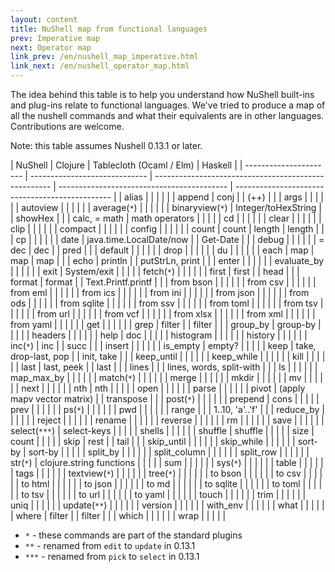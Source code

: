 ```yaml
---
layout: content
title: NuShell map from functional languages
prev: Imperative map 
next: Operator map
link_prev: /en/nushell_map_imperative.html
link_next: /en/nushell_operator_map.html 
---
```


The idea behind this table is to help you understand how NuShell built-ins and plug-ins relate to functional languages. We've tried to produce a map of all the nushell commands and what their equivalents are in other languages. Contributions are welcome.

Note: this table assumes Nushell 0.13.1 or later.


| NuShell                | Clojure                       | Tablecloth (Ocaml / Elm)                             | Haskell                                    |
| ---------------------- | ----------------------------- | ---------------------------------------------------- | ------------------------------------------ | ----------------------------------------------- |
| alias                  |                               |                                                      |                                            |                                                 |
| append                 | conj                          |                                                      | (++)                                       |                                                 |
| args                   |                               |                                                      |                                            |                                                 |
| autoview               |                               |                                                      |                                            |                                                 |
| average(`*`)           |                               |                                                      |                                            |                                                 |
| binaryview(`*`)        | Integer/toHexString           |                                                      | showHex                                    |                                                 |
| calc, = math           | math operators                |                                                      |                                            |                                                 |
| cd                     |                               |                                                      |                                            |                                                 |
| clear                  |                               |                                                      |                                            |                                                 |
| clip                   |                               |                                                      |                                            |                                                 |
| compact                |                               |                                                      |                                            |                                                 |
| config                 |                               |                                                      |                                            |                                                 |
| count                  | count                         | length                                               | length                                     |                                                 |
| cp                     |                               |                                                      |                                            |                                                 |
| date                   | java.time.LocalDate/now       |                                                      | Get-Date                                   |                                                 |
| debug                  |                               |                                                      |                                            |                                                 |
| = dec                  | dec                           |                                                      | pred                                       |                                                 |
| default                |                               |                                                      |                                            |                                                 |
| drop                   |                               |                                                      |                                            |                                                 |
| du                     |                               |                                                      |                                            |                                                 |
| each                   | map                           | map                                                  | map                                        |                                                 |
| echo                   | println                       |                                                      | putStrLn, print                            |                                                 |
| enter                  |                               |                                                      |                                            |                                                 |
| evaluate_by            |                               |                                                      |                                            |                                                 |
| exit                   | System/exit                   |                                                      |                                            |                                                 |
| fetch(`*`)             |                               |                                                      |                                            |                                                 |
| first                  | first                         |                                                      | head                                       |                                                 |
| format                 | format                        |                                                      | Text.Printf.printf                         |                                                 |
| from bson              |                               |                                                      |                                            |                                                 |
| from csv               |                               |                                                      |                                            |                                                 |
| from eml               |                               |                                                      |                                            |                                                 |
| from ics               |                               |                                                      |                                            |                                                 |
| from ini               |                               |                                                      |                                            |                                                 |
| from json              |                               |                                                      |                                            |                                                 |
| from ods               |                               |                                                      |                                            |                                                 |
| from sqlite            |                               |                                                      |                                            |                                                 |
| from ssv               |                               |                                                      |                                            |                                                 |
| from toml              |                               |                                                      |                                            |                                                 |
| from tsv               |                               |                                                      |                                            |                                                 |
| from url               |                               |                                                      |                                            |                                                 |
| from vcf               |                               |                                                      |                                            |                                                 |
| from xlsx              |                               |                                                      |                                            |                                                 |
| from xml               |                               |                                                      |                                            |                                                 |
| from yaml              |                               |                                                      |                                            |                                                 |
| get                    |                               |                                                      |                                            |                                                 |
| grep                   | filter                        |                                                      | filter                                     |                                                 |
| group_by               | group-by                      |                                                      |                                            |                                                 |
| headers                |                               |                                                      |                                            |                                                 |
| help                   | doc                           |                                                      |                                            |                                                 |
| histogram              |                               |                                                      |                                            |                                                 |
| history                |                               |                                                      |                                            |                                                 |
| inc(`*`)               | inc                           |                                                      | succ                                       |                                                 |
| insert                 |                               |                                                      |                                            |                                                 |
| is_empty               | empty?                        |                                                      |                                            |                                                 |
| keep                   | take, drop-last, pop          |                                                      | init, take                                 |                                                 |
| keep_until             |                               |                                                      |                                            |                                                 |
| keep_while             |                               |                                                      |                                            |                                                 |
| kill                   |                               |                                                      |                                            |                                                 |
| last                   | last, peek                    |                                                      | last                                       |                                                 |
| lines                  |                               |                                                      | lines, words, split-with                   |                                                 |
| ls                     |                               |                                                      |                                            |                                                 |
| map_max_by             |                               |                                                      |                                            |                                                 |
| match(`*`)             |                               |                                                      |                                            |                                                 |
| merge                  |                               |                                                      |                                            |                                                 |
| mkdir                  |                               |                                                      |                                            |                                                 |
| mv                     |                               |                                                      |                                            |                                                 |
| next                   |                               |                                                      |                                            |                                                 |
| nth                    | nth                           |                                                      |                                            |                                                 |
| open                   |                               |                                                      |                                            |                                                 |
| parse                  |                               |                                                      |                                            |                                                 |
| pivot                  | (apply mapv vector matrix)    |                                                      | transpose                                  |                                                 |
| post(`*`)              |                               |                                                      |                                            |                                                 |
| prepend                | cons                          |                                                      |                                            |                                                 |
| prev                   |                               |                                                      |                                            |                                                 |
| ps(`*`)                |                               |                                                      |                                            |                                                 |
| pwd                    |                               |                                                      |                                            |                                                 |
| range                  |                               |                                                      | 1..10, 'a'..'f'                            |                                                 |
| reduce_by              |                               |                                                      |                                            |                                                 |
| reject                 |                               |                                                      |                                            |                                                 |
| rename                 |                               |                                                      |                                            |                                                 |
| reverse                |                               |                                                      |                                            |                                                 |
| rm                     |                               |                                                      |                                            |                                                 |
| save                   |                               |                                                      |                                            |                                                 |
| select(`***`)          | select-keys                   |                                                      |                                            |                                                 |
| shells                 |                               |                                                      |                                            |                                                 |
| shuffle                | shuffle                       |                                                      |                                            |                                                 |
| size                   | count                         |                                                      |                                            |                                                 |
| skip                   | rest                          |                                                      | tail                                       |                                                 |
| skip_until             |                               |                                                      |                                            |                                                 |
| skip_while             |                               |                                                      |                                            |                                                 |
| sort-by                | sort-by                       |                                                      |                                            |                                                 |
| split_by               |                               |                                                      |                                            |                                                 |
| split_column           |                               |                                                      |                                            |                                                 |
| split_row              |                               |                                                      |                                            |                                                 |
| str(`*`)               | clojure.string functions      |                                                      |                                            |                                                 |
| sum                    |                               |                                                      |                                            |                                                 |
| sys(`*`)               |                               |                                                      |                                            |                                                 |
| table                  |                               |                                                      |                                            |                                                 |
| tags                   |                               |                                                      |                                            |                                                 |
| textview(`*`)          |                               |                                                      |                                            |                                                 |
| tree(`*`)              |                               |                                                      |                                            |                                                 |
| to bson                |                               |                                                      |                                            |                                                 |
| to csv                 |                               |                                                      |                                            |                                                 |
| to html                |                               |                                                      |                                            |                                                 |
| to json                |                               |                                                      |                                            |                                                 |
| to md                  |                               |                                                      |                                            |                                                 |
| to sqlite              |                               |                                                      |                                            |                                                 |
| to toml                |                               |                                                      |                                            |                                                 |
| to tsv                 |                               |                                                      |                                            |                                                 |
| to url                 |                               |                                                      |                                            |                                                 |
| to yaml                |                               |                                                      |                                            |                                                 |
| touch                  |                               |                                                      |                                            |                                                 |
| trim                   |                               |                                                      |                                            |                                                 |
| uniq                   |                               |                                                      |                                            |                                                 |
| update(`**`)           |                               |                                                      |                                            |                                                 |
| version                |                               |                                                      |                                            |                                                 |
| with_env               |                               |                                                      |                                            |                                                 |
| what                   |                               |                                                      |                                            |                                                 |
| where                  | filter                        |                                                      | filter                                     |                                                 |
| which                  |                               |                                                      |                                            |                                                 |
| wrap                   |                               |                                                      |                                            |                                                 |

* `*` - these commands are part of the standard plugins
* `**` - renamed from `edit` to `update` in 0.13.1
* `***` - renamed from `pick` to `select` in 0.13.1
